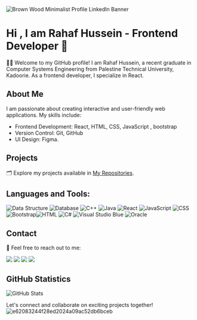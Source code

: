 
![Brown Wood Minimalist Profile LinkedIn Banner](https://github.com/user-attachments/assets/e83165e6-f20c-431c-afd1-f6b7f7c4713a)

# Hi , I am Rahaf Hussein  - Frontend Developer 👋


👩‍💻 Welcome to my GitHub profile! I am Rahaf Hussein, a recent graduate in Computer Systems Engineering from Palestine Technical University, Kadoorie. As a frontend developer, I specialize in React.

## About Me

I am passionate about creating interactive and user-friendly web applications. My skills include:

- Frontend Development: React, HTML, CSS, JavaScript , bootstrap
- Version Control: Git, GitHub
- UI Design: Figma.

## Projects

🗂️ Explore my projects available in [My Repositories](https://github.com/rahafnasad?tab=repositories).
## Languages and Tools:
 ![Data Structure](https://img.icons8.com/color/48/000000/data-configuration.png)   ![Database](https://img.icons8.com/color/48/000000/database-restore.png)  ![C++](https://img.icons8.com/color/48/000000/c-plus-plus-logo.png) ![Java](https://img.icons8.com/color/48/000000/java-coffee-cup-logo.png) ![React](https://img.icons8.com/color/48/000000/react-native.png) ![JavaScript](https://img.icons8.com/color/48/000000/javascript.png) ![CSS](https://img.icons8.com/color/48/000000/css3.png) ![Bootstrap](https://img.icons8.com/color/48/000000/bootstrap.png)![HTML](https://img.icons8.com/color/48/000000/html-5.png) ![C#](https://img.icons8.com/color/48/000000/c-sharp-logo.png) ![Visual Studio Blue](https://img.icons8.com/fluency/48/000000/visual-studio.png)   ![Oracle](https://img.icons8.com/color/48/000000/oracle-logo.png) 
## Contact

📧 Feel free to reach out to me:

[<img src="https://img.icons8.com/color/48/000000/linkedin.png"/>](https://www.linkedin.com/in/rahaf-as-ad-b42250292/) [<img src="https://img.icons8.com/color/48/000000/gmail.png"/>](mailto:rahafnasad@gmail.com) [<img src="https://img.icons8.com/color/48/000000/facebook.png"/>](https://www.facebook.com/profile.php?id=100015489611299) [<img src="https://img.icons8.com/color/48/000000/instagram.png"/>](https://www.instagram.com/rahafnasad/)

## GitHub Statistics

<!-- GitHub Stats Card -->
![GitHub Stats](https://github-readme-stats.vercel.app/api?username=rahafnasad&show_icons=true&theme=radical)


Let's connect and collaborate on exciting projects together!
![e62083244f28ed2024a09ac52db6bceb](https://github.com/user-attachments/assets/bccc1663-32bf-4504-915d-d9114004bd42)

